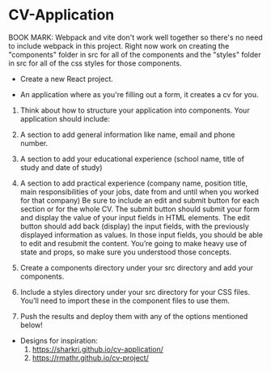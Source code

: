 # CV-Application

BOOK MARK: Webpack and vite don't work well together so there's no need
   to include webpack in this project. Right now work on creating the
   "components" folder in src for all of the components and the 
   "styles" folder in src for all of the css styles for those components.
   




-   Create a new React project.

*   An application where as you're filling out a form, it creates a cv for you.

1. Think about how to structure your application into components. Your application should include:

2. A section to add general information like name, email and phone number.

3. A section to add your educational experience (school name, title of study and date of study)

4. A section to add practical experience (company name, position title, main responsibilities of your jobs, date from and until when you worked for that company)
   Be sure to include an edit and submit button for each section or for the whole CV. The submit button should submit your form and display the value of your input fields in HTML elements. The edit button should add back (display) the input fields, with the previously displayed information as values. In those input fields, you should be able to edit and resubmit the content. You’re going to make heavy use of state and props, so make sure you understood those concepts.

5. Create a components directory under your src directory and add your components.

6. Include a styles directory under your src directory for your CSS files. You’ll need to import these in the component files to use them.

7. Push the results and deploy them with any of the options mentioned below!

-   Designs for inspiration:
    1. https://sharkri.github.io/cv-application/
    2. https://rmathr.github.io/cv-project/
